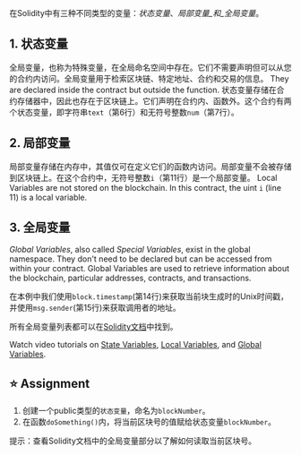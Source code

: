 在Solidity中有三种不同类型的变量：_状态变量_、_局部变量_和_全局变量_。

## 1. 状态变量

全局变量，也称为特殊变量，在全局命名空间中存在。它们不需要声明但可以从您的合约内访问。全局变量用于检索区块链、特定地址、合约和交易的信息。 They are declared inside the contract but outside the function.
状态变量存储在合约存储器中，因此也存在于区块链上。它们声明在合约内、函数外。这个合约有两个状态变量，即字符串`text`（第6行）和无符号整数`num`（第7行）。

## 2. 局部变量

局部变量存储在内存中，其值仅可在定义它们的函数内访问。局部变量不会被存储到区块链上。在这个合约中，无符号整数`i`（第11行）是一个局部变量。 Local Variables are not stored on the blockchain.
In this contract, the uint `i` (line 11) is a local variable.

## 3. 全局变量

_Global Variables_, also called _Special Variables_, exist in the global namespace. They don't need to be declared but can be accessed from within your contract.
Global Variables are used to retrieve information about the blockchain, particular addresses, contracts, and transactions.

在本例中我们使用`block.timestamp`(第14行)来获取当前块生成时的Unix时间戳，并使用`msg.sender`(第15行)来获取调用者的地址。

所有全局变量列表都可以在<a href="https://docs.soliditylang.org/en/latest/cheatsheet.html?highlight=Variables#global-variables" target="_blank">Solidity文档</a>中找到。

Watch video tutorials on <a href="https://www.youtube.com/watch?v=hl692-xJPUQ" target="_blank">State Variables</a>, <a href="https://www.youtube.com/watch?v=5Gxzwn0SQDU" target="_blank">Local Variables</a>, and <a href="https://www.youtube.com/watch?v=ryA86ZiSD-w" target="_blank">Global Variables</a>.

## ⭐️ Assignment

1. 创建一个public类型的`状态变量`，命名为`blockNumber`。
2. 在函数`doSomething()`内，将当前区块号的值赋给状态变量`blockNumber`。

提示：查看Solidity文档中的全局变量部分以了解如何读取当前区块号。
